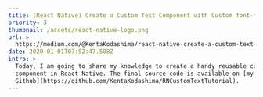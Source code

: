```yaml
---
title: (React Native) Create a Custom Text Component with Custom font-family
priority: 3
thumbnail: /assets/react-native-logo.png
url: >-
  https://medium.com/@KentaKodashima/react-native-create-a-custom-text-component-with-custom-font-family-61c5fcdf9388
date: 2020-01-01T07:52:47.508Z
intro: >-
  Today, I am going to share my knowledge to create a handy reusable custom text
  component in React Native. The final source code is available on [my
  Github](https://github.com/KentaKodashima/RNCustomTextTutorial).
---
```


